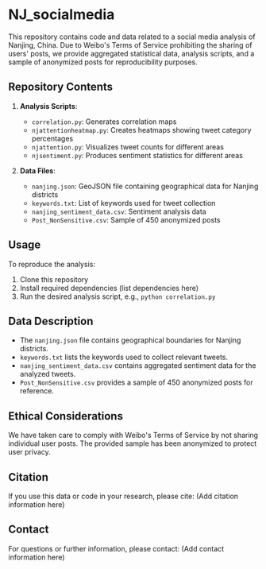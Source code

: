 # NJ_socialmedia

This repository contains code and data related to a social media analysis of Nanjing, China. Due to Weibo's Terms of Service prohibiting the sharing of users' posts, we provide aggregated statistical data, analysis scripts, and a sample of anonymized posts for reproducibility purposes.

## Repository Contents

1. **Analysis Scripts**:
   - `correlation.py`: Generates correlation maps
   - `njattentionheatmap.py`: Creates heatmaps showing tweet category percentages
   - `njattention.py`: Visualizes tweet counts for different areas
   - `njsentiment.py`: Produces sentiment statistics for different areas

2. **Data Files**:
   - `nanjing.json`: GeoJSON file containing geographical data for Nanjing districts
   - `keywords.txt`: List of keywords used for tweet collection
   - `nanjing_sentiment_data.csv`: Sentiment analysis data
   - `Post_NonSensitive.csv`: Sample of 450 anonymized posts

## Usage

To reproduce the analysis:

1. Clone this repository
2. Install required dependencies (list dependencies here)
3. Run the desired analysis script, e.g., `python correlation.py`

## Data Description

- The `nanjing.json` file contains geographical boundaries for Nanjing districts.
- `keywords.txt` lists the keywords used to collect relevant tweets.
- `nanjing_sentiment_data.csv` contains aggregated sentiment data for the analyzed tweets.
- `Post_NonSensitive.csv` provides a sample of 450 anonymized posts for reference.

## Ethical Considerations

We have taken care to comply with Weibo's Terms of Service by not sharing individual user posts. The provided sample has been anonymized to protect user privacy.

## Citation

If you use this data or code in your research, please cite: (Add citation information here)

## Contact

For questions or further information, please contact: (Add contact information here)